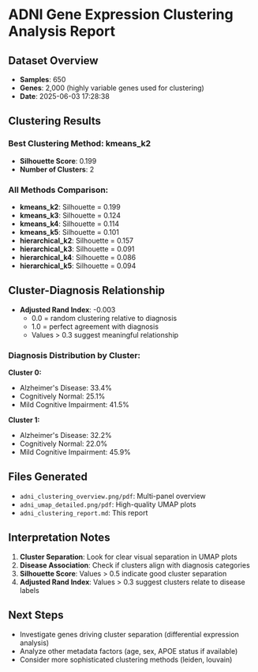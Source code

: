 
# ADNI Gene Expression Clustering Analysis Report

## Dataset Overview
- **Samples**: 650
- **Genes**: 2,000 (highly variable genes used for clustering)
- **Date**: 2025-06-03 17:28:38

## Clustering Results

### Best Clustering Method: kmeans_k2
- **Silhouette Score**: 0.199
- **Number of Clusters**: 2

### All Methods Comparison:
- **kmeans_k2**: Silhouette = 0.199
- **kmeans_k3**: Silhouette = 0.124
- **kmeans_k4**: Silhouette = 0.114
- **kmeans_k5**: Silhouette = 0.101
- **hierarchical_k2**: Silhouette = 0.157
- **hierarchical_k3**: Silhouette = 0.091
- **hierarchical_k4**: Silhouette = 0.086
- **hierarchical_k5**: Silhouette = 0.094

## Cluster-Diagnosis Relationship
- **Adjusted Rand Index**: -0.003
  - 0.0 = random clustering relative to diagnosis
  - 1.0 = perfect agreement with diagnosis
  - Values > 0.3 suggest meaningful relationship

### Diagnosis Distribution by Cluster:

**Cluster 0:**
- Alzheimer's Disease: 33.4%
- Cognitively Normal: 25.1%
- Mild Cognitive Impairment: 41.5%

**Cluster 1:**
- Alzheimer's Disease: 32.2%
- Cognitively Normal: 22.0%
- Mild Cognitive Impairment: 45.9%

## Files Generated
- `adni_clustering_overview.png/pdf`: Multi-panel overview
- `adni_umap_detailed.png/pdf`: High-quality UMAP plots
- `adni_clustering_report.md`: This report

## Interpretation Notes
1. **Cluster Separation**: Look for clear visual separation in UMAP plots
2. **Disease Association**: Check if clusters align with diagnosis categories
3. **Silhouette Score**: Values > 0.5 indicate good cluster separation
4. **Adjusted Rand Index**: Values > 0.3 suggest clusters relate to disease labels

## Next Steps
- Investigate genes driving cluster separation (differential expression analysis)
- Analyze other metadata factors (age, sex, APOE status if available)
- Consider more sophisticated clustering methods (leiden, louvain)
